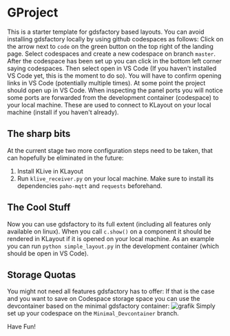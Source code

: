 # GProject
This is a starter template for gdsfactory based layouts. You can avoid installing gdsfactory locally by using github codespaces as follows:
Click on the arrow next to `code` on the green button on the top right of the landing page. Select codespaces and create a new codespace on branch `master`.
After the codespace has been set up you can click in the bottom left corner saying codespaces. Then select open in VS Code (If you haven't installed VS Code yet, this is the moment to do so).
You will have to confirm opening links in VS Code (potentially multiple times). At some point the project should open up in VS Code. When inspecting the panel ports you will notice some ports are forwarded from the development container (codespace) to your local machine. These are used to connect to KLayout on your local machine (install if you haven't already).

## The sharp bits
At the current stage two more configuration steps need to be taken, that can hopefully be eliminated in the future:
1. Install KLive in KLayout
2. Run `klive_receiver.py` on your local machine. Make sure to install its dependencies `paho-mqtt` and `requests` beforehand.

## The Cool Stuff
Now you can use gdsfactory to its full extent (including all features only available on linux). When you call `c.show()` on a component it should be rendered in KLayout if it is opened on your local machine. As an example you can run `python simple_layout.py` in the development container (which should be open in VS Code).

## Storage Quotas
You might not need all features gdsfactory has to offer: If that is the case and you want to save on Codespace storage space you can use the devcontainer based on the minimal gdsfactory container:
![grafik](https://user-images.githubusercontent.com/92856893/236316260-b2ff9e71-3857-44b3-a96d-d6b764928b0c.png)
Simply set up your codespace on the `Minimal_Devcontainer` branch.

Have Fun!
